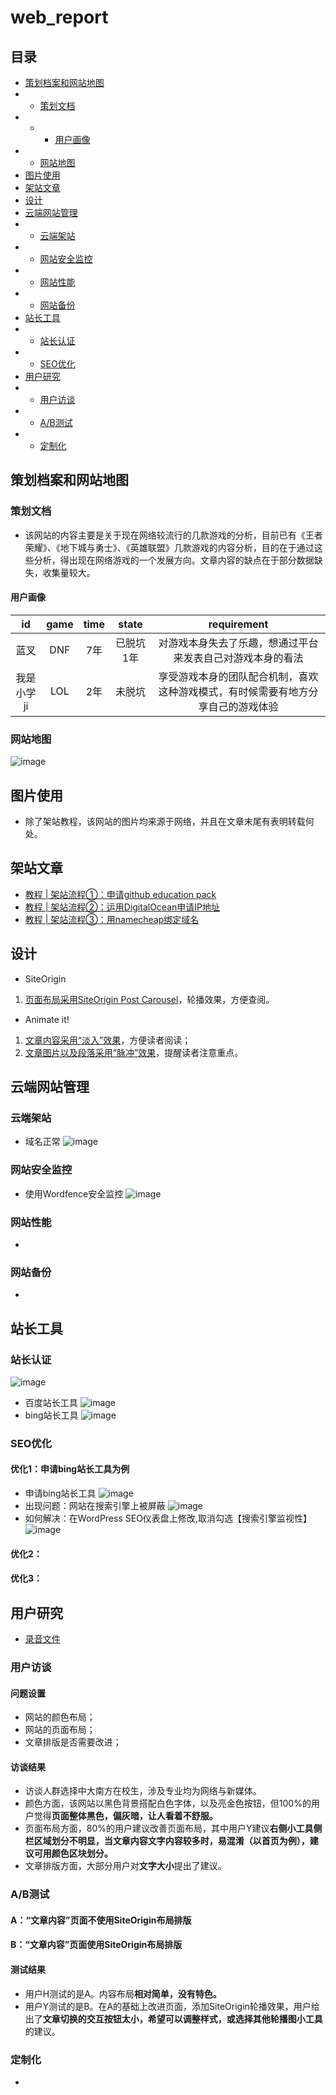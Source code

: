 # web_report
## 目录
- [策划档案和网站地图](#策划档案和网站地图)
- - [策划文档](#策划文档)
- - - [用户画像](#用户画像)
- - [网站地图](#网站地图)
- [图片使用](#图片使用)
- [架站文章](#架站文章)
- [设计](#设计)
- [云端网站管理](#云端网站管理)
- - [云端架站](#云端架站)
- - [网站安全监控](#网站安全监控)
- - [网站性能](#网站性能)
- - [网站备份](#网站备份)
- [站长工具](#站长工具)
- - [站长认证](#站长认证)
- - [SEO优化](#SEO优化)
- [用户研究](#用户研究)
- - [用户访谈](#用户访谈)
- - [A/B测试](#A/B测试)
- - [定制化](#定制化)
## 策划档案和网站地图
### 策划文档
- 该网站的内容主要是关于现在网络较流行的几款游戏的分析，目前已有《王者荣耀》、《地下城与勇士》、《英雄联盟》几款游戏的内容分析，目的在于通过这些分析，得出现在网络游戏的一个发展方向。文章内容的缺点在于部分数据缺失，收集量较大。
#### 用户画像
id | game |time | state | requirement
:--:|:--:|:--:|:--:|:--:
蓝叉|DNF|7年|已脱坑1年|对游戏本身失去了乐趣，想通过平台来发表自己对游戏本身的看法
我是小学ji|LOL|2年|未脱坑|享受游戏本身的团队配合机制，喜欢这种游戏模式，有时候需要有地方分享自己的游戏体验
### 网站地图
![image](https://github.com/WWWWp/web_report/blob/master/image/pic.jpg)
## 图片使用
- 除了架站教程，该网站的图片均来源于网络，并且在文章末尾有表明转载何处。
## 架站文章
- [教程 | 架站流程①：申请github education pack](http://wp115.me/2019/06/08/step1/)
- [教程 | 架站流程②：运用DigitalOcean申请IP地址](http://wp115.me/2019/06/08/step2/)
- [教程 | 架站流程③：用namecheap绑定域名](http://wp115.me/2019/06/08/step3/)
## 设计
- SiteOrigin
1. [页面布局采用SiteOrigin Post Carousel](http://wp115.me/page/)，轮播效果，方便查阅。
- Animate it!
1. [文章内容采用“淡入”效果](http://wp115.me/2019/06/27/dnf/)，方便读者阅读；
2. [文章图片以及段落采用“脉冲”效果](http://wp115.me/2019/06/26/game-king/)，提醒读者注意重点。
## 云端网站管理
### 云端架站
- 域名正常
![image](https://github.com/WWWWp/web_report/blob/master/image/web.jpg)
### 网站安全监控
- 使用Wordfence安全监控
![image](https://github.com/WWWWp/web_report/blob/master/image/wordfence%E7%9B%91%E6%8E%A7.jpg)
### 网站性能
- 
### 网站备份
-
## 站长工具
### 站长认证
![image](https://github.com/WWWWp/web_report/blob/master/image/zhanzhang.jpg)
- 百度站长工具
![image](https://github.com/WWWWp/web_report/blob/master/image/baidu.jpg)
- bing站长工具
![image](https://github.com/WWWWp/web_report/blob/master/image/bing.jpg)
### SEO优化
#### 优化1：申请bing站长工具为例
- 申请bing站长工具
![image](https://github.com/WWWWp/web_SEO/blob/master/image/bing_03.jpg)
- 出现问题：网站在搜索引擎上被屏蔽
![image](https://github.com/WWWWp/web_SEO/blob/master/image/bing_01.jpg)
- 如何解决：在WordPress SEO仪表盘上修改,取消勾选【搜索引擎监视性】
![image](https://github.com/WWWWp/web_SEO/blob/master/image/bing_02.jpg)
#### 优化2：
#### 优化3：

## 用户研究
- [录音文件](https://github.com/WWWWp/web_report/tree/master/record)
### 用户访谈
#### 问题设置
- 网站的颜色布局；
- 网站的页面布局；
- 文章排版是否需要改进；
#### 访谈结果
- 访谈人群选择中大南方在校生，涉及专业均为网络与新媒体。
- 颜色方面，该网站以黑色背景搭配白色字体，以及亮金色按钮，但100%的用户觉得**页面整体黑色，偏灰暗，让人看着不舒服。**
- 页面布局方面，80%的用户建议改善页面布局，其中用户Y建议**右侧小工具侧栏区域划分不明显，当文章内容文字内容较多时，易混淆（以首页为例），建议可用颜色区块划分。**
- 文章排版方面，大部分用户对**文字大小**提出了建议。
### A/B测试
#### A：“文章内容”页面不使用SiteOrigin布局排版
#### B：“文章内容”页面使用SiteOrigin布局排版
#### 测试结果
- 用户H测试的是A。内容布局**相对简单，没有特色。**
- 用户Y测试的是B。在A的基础上改进页面，添加SiteOrigin轮播效果，用户给出了**文章切换的交互按钮太小，希望可以调整样式，或选择其他轮播图小工具**的建议。
### 定制化
- 
